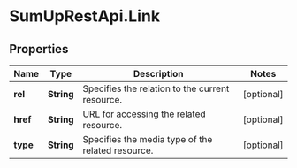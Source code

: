 # SumUpRestApi.Link

## Properties
Name | Type | Description | Notes
------------ | ------------- | ------------- | -------------
**rel** | **String** | Specifies the relation to the current resource. | [optional] 
**href** | **String** | URL for accessing the related resource. | [optional] 
**type** | **String** | Specifies the media type of the related resource. | [optional] 
